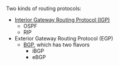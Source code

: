Two kinds of routing protocols:
- [Interior Gateway Routing Protocol (IGP)](Inter-Domain%20Routing/IGP.md)
	- OSPF
	- RIP
- Exterior Gateway Routing Protocol (EGP)
	- [BGP](Inter-Domain%20Routing/BGP.md), which has two flavors
		- iBGP
		- eBGP
